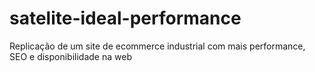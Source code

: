 # satelite-ideal-performance
Replicação de um site de ecommerce industrial com mais performance, SEO e disponibilidade na web
